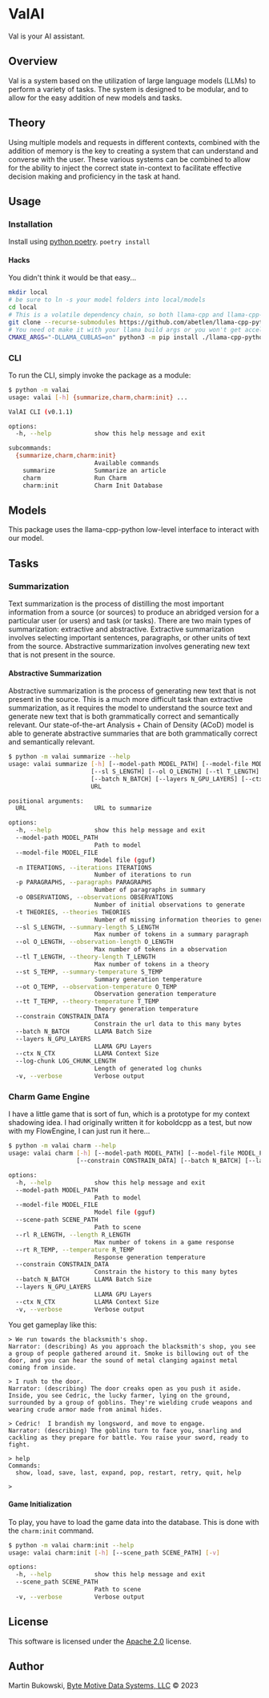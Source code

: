 # ValAI

Val is your AI assistant.

## Overview

Val is a system based on the utilization of large language models (LLMs) to perform a variety of tasks.  The system is designed to be modular, and to allow for the easy addition of new models and tasks.

## Theory

Using multiple models and requests in different contexts, combined with the addition of memory is the key to creating a system that can understand and converse with the user.  These various systems can be combined to allow for the ability to inject the correct state in-context to facilitate effective decision making and proficiency in the task at hand.

## Usage

### Installation

Install using [python poetry](https://python-poetry.org/).  `poetry install`

#### Hacks

You didn't think it would be that easy...

```bash
mkdir local
# be sure to ln -s your model folders into local/models
cd local
# This is a volatile dependency chain, so both llama-cpp and llama-cpp-python must be built from source and updated frequently
git clone --recurse-submodules https://github.com/abetlen/llama-cpp-python
# You need ot make it with your llama build args or you won't get acceleration
CMAKE_ARGS="-DLLAMA_CUBLAS=on" python3 -m pip install ./llama-cpp-python/ --force-reinstall
```

### CLI

To run the CLI, simply invoke the package as a module:

```bash
$ python -m valai
usage: valai [-h] {summarize,charm,charm:init} ...

ValAI CLI (v0.1.1)

options:
  -h, --help            show this help message and exit

subcommands:
  {summarize,charm,charm:init}
                        Available commands
    summarize           Summarize an article
    charm               Run Charm
    charm:init          Charm Init Database
```

## Models

This package uses the llama-cpp-python low-level interface to interact with our model.

## Tasks

### Summarization

Text summarization is the process of distilling the most important information from a source (or sources) to produce an abridged version for a particular user (or users) and task (or tasks).  There are two main types of summarization: extractive and abstractive.  Extractive summarization involves selecting important sentences, paragraphs, or other units of text from the source.  Abstractive summarization involves generating new text that is not present in the source.

#### Abstractive Summarization

Abstractive summarization is the process of generating new text that is not present in the source.  This is a much more difficult task than extractive summarization, as it requires the model to understand the source text and generate new text that is both grammatically correct and semantically relevant.  Our state-of-the-art Analysis + Chain of Density (ACoD) model is able to generate abstractive summaries that are both grammatically correct and semantically relevant.

```bash
$ python -m valai summarize --help
usage: valai summarize [-h] [--model-path MODEL_PATH] [--model-file MODEL_FILE] [-n ITERATIONS] [-p PARAGRAPHS] [-o OBSERVATIONS] [-t THEORIES]
                       [--sl S_LENGTH] [--ol O_LENGTH] [--tl T_LENGTH] [--st S_TEMP] [--ot O_TEMP] [--tt T_TEMP] [--constrain CONSTRAIN_DATA]
                       [--batch N_BATCH] [--layers N_GPU_LAYERS] [--ctx N_CTX] [--log-chunk LOG_CHUNK_LENGTH] [-v]
                       URL

positional arguments:
  URL                   URL to summarize

options:
  -h, --help            show this help message and exit
  --model-path MODEL_PATH
                        Path to model
  --model-file MODEL_FILE
                        Model file (gguf)
  -n ITERATIONS, --iterations ITERATIONS
                        Number of iterations to run
  -p PARAGRAPHS, --paragraphs PARAGRAPHS
                        Number of paragraphs in summary
  -o OBSERVATIONS, --observations OBSERVATIONS
                        Number of initial observations to generate
  -t THEORIES, --theories THEORIES
                        Number of missing information theories to generate
  --sl S_LENGTH, --summary-length S_LENGTH
                        Max number of tokens in a summary paragraph
  --ol O_LENGTH, --observation-length O_LENGTH
                        Max number of tokens in a observation
  --tl T_LENGTH, --theory-length T_LENGTH
                        Max number of tokens in a theory
  --st S_TEMP, --summary-temperature S_TEMP
                        Summary generation temperature
  --ot O_TEMP, --observation-temperature O_TEMP
                        Observation generation temperature
  --tt T_TEMP, --theory-temperature T_TEMP
                        Theory generation temperature
  --constrain CONSTRAIN_DATA
                        Constrain the url data to this many bytes
  --batch N_BATCH       LLAMA Batch Size
  --layers N_GPU_LAYERS
                        LLAMA GPU Layers
  --ctx N_CTX           LLAMA Context Size
  --log-chunk LOG_CHUNK_LENGTH
                        Length of generated log chunks
  -v, --verbose         Verbose output
```

### Charm Game Engine

I have a little game that is sort of fun, which is a prototype for my context shadowing idea.  I had originally written it for koboldcpp as a test, but now with my FlowEngine, I can just run it here...

```bash
$ python -m valai charm --help
usage: valai charm [-h] [--model-path MODEL_PATH] [--model-file MODEL_FILE] [--scene-path SCENE_PATH] [--rl R_LENGTH] [--rt R_TEMP]
                   [--constrain CONSTRAIN_DATA] [--batch N_BATCH] [--layers N_GPU_LAYERS] [--ctx N_CTX] [-v]

options:
  -h, --help            show this help message and exit
  --model-path MODEL_PATH
                        Path to model
  --model-file MODEL_FILE
                        Model file (gguf)
  --scene-path SCENE_PATH
                        Path to scene
  --rl R_LENGTH, --length R_LENGTH
                        Max number of tokens in a game response
  --rt R_TEMP, --temperature R_TEMP
                        Response generation temperature
  --constrain CONSTRAIN_DATA
                        Constrain the history to this many bytes
  --batch N_BATCH       LLAMA Batch Size
  --layers N_GPU_LAYERS
                        LLAMA GPU Layers
  --ctx N_CTX           LLAMA Context Size
  -v, --verbose         Verbose output
```

You get gameplay like this:

```
> We run towards the blacksmith's shop.
Narrator: (describing) As you approach the blacksmith's shop, you see a group of people gathered around it. Smoke is billowing out of the door, and you can hear the sound of metal clanging against metal coming from inside.

> I rush to the door.
Narrator: (describing) The door creaks open as you push it aside. Inside, you see Cedric, the lucky farmer, lying on the ground, surrounded by a group of goblins. They're wielding crude weapons and wearing crude armor made from animal hides.

> Cedric!  I brandish my longsword, and move to engage.
Narrator: (describing) The goblins turn to face you, snarling and cackling as they prepare for battle. You raise your sword, ready to fight.

> help
Commands:
  show, load, save, last, expand, pop, restart, retry, quit, help

>
```

#### Game Initialization

To play, you have to load the game data into the database.  This is done with the `charm:init` command.

```bash
$ python -m valai charm:init --help
usage: valai charm:init [-h] [--scene_path SCENE_PATH] [-v]

options:
  -h, --help            show this help message and exit
  --scene_path SCENE_PATH
                        Path to scene
  -v, --verbose         Verbose output
```

## License

This software is licensed under the [Apache 2.0](./LICENSE.txt) license.

## Author

Martin Bukowski, [Byte Motive Data Systems, LLC](https://bmds.us) © 2023
